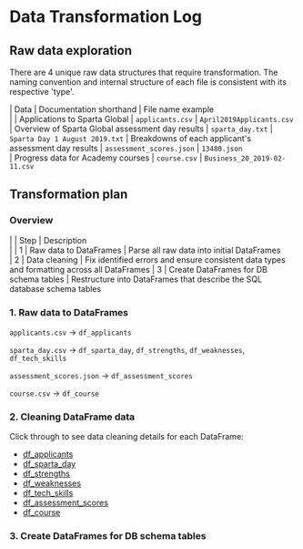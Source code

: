 # Data Transformation Log

## Raw data exploration
There are 4 unique raw data structures that require transformation. The naming convention and internal structure of each file is consistent with its respective 'type'.

| Data													| Documentation shorthand	| File name example              
|
| Applications to Sparta Global							| `applicants.csv`			| `April2019Applicants.csv`		 
| Overview of Sparta Global assessment day results		| `sparta_day.txt`			| `Sparta Day 1 August 2019.txt` 
| Breakdowns of each applicant's assessment day results | `assessment_scores.json`	| `13480.json`					 
| Progress data for Academy courses						| `course.csv`				| `Business_20_2019-02-11.csv`	 

## Transformation plan
### Overview
|	| Step										| Description																					
|
| 1 | Raw data to DataFrames					| Parse all raw data into initial DataFrames	
| 2 | Data cleaning								| Fix identified errors and ensure consistent data types and formatting across all DataFrames 
| 3 | Create DataFrames for DB schema tables	| Restructure into DataFrames that describe the SQL database schema tables                    

### 1. Raw data to DataFrames
`applicants.csv` -> `df_applicants`

`sparta_day.csv` -> `df_sparta_day`, `df_strengths`, `df_weaknesses`, `df_tech_skills`

`assessment_scores.json` -> `df_assessment_scores`

`course.csv` -> `df_course`

### 2. Cleaning DataFrame data
Click through to see data cleaning details for each DataFrame:
- [df_applicants](dtl_sub/dtl_2_df_applicants.md)
- [df_sparta_day](dtl_sub/dtl_2_df_sparta_day.md)
- [df_strengths](dtl_sub/dtl_2_df_sparta_day.md)
- [df_weaknesses](dtl_sub/dtl_2_df_sparta_day.md)
- [df_tech_skills](dtl_sub/dtl_2_df_sparta_day.md)
- [df_assessment_scores](dtl_sub/dtl_2_df_assessment_scores.md)
- [df_course](dtl_sub/dtl_2_df_course.md)

### 3. Create DataFrames for DB schema tables
